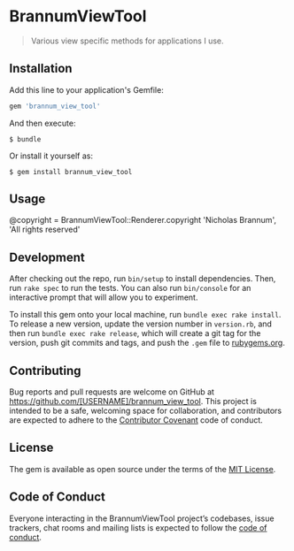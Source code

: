 # BrannumViewTool

> Various view specific methods for applications I use.

## Installation

Add this line to your application's Gemfile:

```ruby
gem 'brannum_view_tool'
```

And then execute:

    $ bundle

Or install it yourself as:

    $ gem install brannum_view_tool

## Usage

@copyright = BrannumViewTool::Renderer.copyright 'Nicholas Brannum', 'All rights reserved'

## Development

After checking out the repo, run `bin/setup` to install dependencies. Then, run `rake spec` to run the tests. You can also run `bin/console` for an interactive prompt that will allow you to experiment.

To install this gem onto your local machine, run `bundle exec rake install`. To release a new version, update the version number in `version.rb`, and then run `bundle exec rake release`, which will create a git tag for the version, push git commits and tags, and push the `.gem` file to [rubygems.org](https://rubygems.org).

## Contributing

Bug reports and pull requests are welcome on GitHub at https://github.com/[USERNAME]/brannum_view_tool. This project is intended to be a safe, welcoming space for collaboration, and contributors are expected to adhere to the [Contributor Covenant](http://contributor-covenant.org) code of conduct.

## License

The gem is available as open source under the terms of the [MIT License](http://opensource.org/licenses/MIT).

## Code of Conduct

Everyone interacting in the BrannumViewTool project’s codebases, issue trackers, chat rooms and mailing lists is expected to follow the [code of conduct](https://github.com/[USERNAME]/brannum_view_tool/blob/master/CODE_OF_CONDUCT.md).
